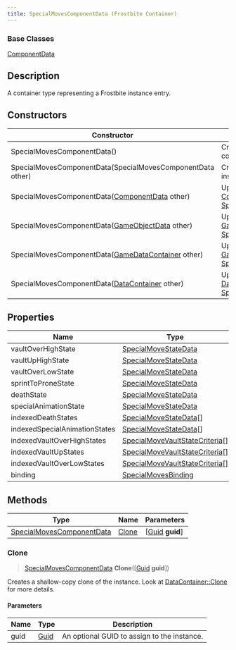```yaml
---
title: SpecialMovesComponentData (Frostbite Container)
---
```

### Base Classes

[ComponentData](ComponentData)

## Description

A container type representing a Frostbite instance entry.

## Constructors

| Constructor                                                                          | Description                                                                                                                               |
| ------------------------------------------------------------------------------------ | ----------------------------------------------------------------------------------------------------------------------------------------- |
| SpecialMovesComponentData()                                                          | Create a new instance of this container type.                                                                                             |
| SpecialMovesComponentData(SpecialMovesComponentData other)                           | Create a reference copy of an instance of the same type.                                                                                  |
| SpecialMovesComponentData([ComponentData](ComponentData) other)                      | Upcast an instance of type [ComponentData](ComponentData) to [SpecialMovesComponentData](SpecialMovesComponentData).                      |
| SpecialMovesComponentData([GameObjectData](GameObjectData) other)                    | Upcast an instance of type [GameObjectData](GameObjectData) to [SpecialMovesComponentData](SpecialMovesComponentData).                    |
| SpecialMovesComponentData([GameDataContainer](GameDataContainer) other)              | Upcast an instance of type [GameDataContainer](GameDataContainer) to [SpecialMovesComponentData](SpecialMovesComponentData).              |
| SpecialMovesComponentData([DataContainer](/vext/ref/cls/shr/datacontainer) other) | Upcast an instance of type [DataContainer](/vext/ref/cls/shr/datacontainer) to [SpecialMovesComponentData](SpecialMovesComponentData). |

## Properties

| Name                          | Type                                                               | Description |
| ----------------------------- | ------------------------------------------------------------------ | ----------- |
| vaultOverHighState            | [SpecialMoveStateData](SpecialMoveStateData)                       |             |
| vaultUpHighState              | [SpecialMoveStateData](SpecialMoveStateData)                       |             |
| vaultOverLowState             | [SpecialMoveStateData](SpecialMoveStateData)                       |             |
| sprintToProneState            | [SpecialMoveStateData](SpecialMoveStateData)                       |             |
| deathState                    | [SpecialMoveStateData](SpecialMoveStateData)                       |             |
| specialAnimationState         | [SpecialMoveStateData](SpecialMoveStateData)                       |             |
| indexedDeathStates            | [SpecialMoveStateData](SpecialMoveStateData)\[\]                   |             |
| indexedSpecialAnimationStates | [SpecialMoveStateData](SpecialMoveStateData)\[\]                   |             |
| indexedVaultOverHighStates    | [SpecialMoveVaultStateCriteria](SpecialMoveVaultStateCriteria)\[\] |             |
| indexedVaultUpStates          | [SpecialMoveVaultStateCriteria](SpecialMoveVaultStateCriteria)\[\] |             |
| indexedVaultOverLowStates     | [SpecialMoveVaultStateCriteria](SpecialMoveVaultStateCriteria)\[\] |             |
| binding                       | [SpecialMovesBinding](SpecialMovesBinding)                         |             |

## Methods

| Type                                                   | Name            | Parameters                                     |
| ------------------------------------------------------ | --------------- | ---------------------------------------------- |
| [SpecialMovesComponentData](SpecialMovesComponentData) | [Clone](#clone) | \[[Guid](/vext/ref/cls/shr/guid) **guid**\] |

### Clone

> [SpecialMovesComponentData](SpecialMovesComponentData) **Clone**(\[[Guid](/vext/ref/cls/shr/guid) **guid**\])

Creates a shallow-copy clone of the instance. Look at [DataContainer::Clone](/vext/ref/cls/shr/datacontainer#clone) for more details.

#### Parameters

| Name | Type         | Description                                 |
| ---- | ------------ | ------------------------------------------- |
| guid | [Guid](Guid) | An optional GUID to assign to the instance. |
